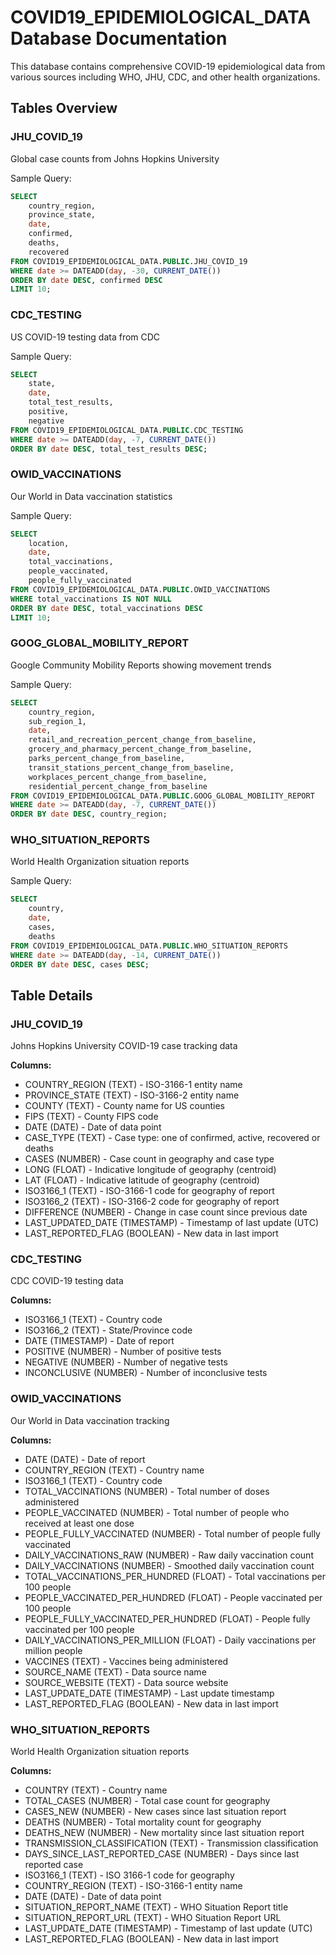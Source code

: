 # COVID19_EPIDEMIOLOGICAL_DATA Database Documentation

This database contains comprehensive COVID-19 epidemiological data from various sources including WHO, JHU, CDC, and other health organizations.

## Tables Overview

### JHU_COVID_19
Global case counts from Johns Hopkins University

Sample Query:
```sql
SELECT 
    country_region,
    province_state,
    date,
    confirmed,
    deaths,
    recovered
FROM COVID19_EPIDEMIOLOGICAL_DATA.PUBLIC.JHU_COVID_19
WHERE date >= DATEADD(day, -30, CURRENT_DATE())
ORDER BY date DESC, confirmed DESC
LIMIT 10;
```

### CDC_TESTING
US COVID-19 testing data from CDC

Sample Query:
```sql
SELECT 
    state,
    date,
    total_test_results,
    positive,
    negative
FROM COVID19_EPIDEMIOLOGICAL_DATA.PUBLIC.CDC_TESTING
WHERE date >= DATEADD(day, -7, CURRENT_DATE())
ORDER BY date DESC, total_test_results DESC;
```

### OWID_VACCINATIONS
Our World in Data vaccination statistics

Sample Query:
```sql
SELECT 
    location,
    date,
    total_vaccinations,
    people_vaccinated,
    people_fully_vaccinated
FROM COVID19_EPIDEMIOLOGICAL_DATA.PUBLIC.OWID_VACCINATIONS
WHERE total_vaccinations IS NOT NULL
ORDER BY date DESC, total_vaccinations DESC
LIMIT 10;
```

### GOOG_GLOBAL_MOBILITY_REPORT
Google Community Mobility Reports showing movement trends

Sample Query:
```sql
SELECT 
    country_region,
    sub_region_1,
    date,
    retail_and_recreation_percent_change_from_baseline,
    grocery_and_pharmacy_percent_change_from_baseline,
    parks_percent_change_from_baseline,
    transit_stations_percent_change_from_baseline,
    workplaces_percent_change_from_baseline,
    residential_percent_change_from_baseline
FROM COVID19_EPIDEMIOLOGICAL_DATA.PUBLIC.GOOG_GLOBAL_MOBILITY_REPORT
WHERE date >= DATEADD(day, -7, CURRENT_DATE())
ORDER BY date DESC, country_region;
```

### WHO_SITUATION_REPORTS
World Health Organization situation reports

Sample Query:
```sql
SELECT 
    country,
    date,
    cases,
    deaths
FROM COVID19_EPIDEMIOLOGICAL_DATA.PUBLIC.WHO_SITUATION_REPORTS
WHERE date >= DATEADD(day, -14, CURRENT_DATE())
ORDER BY date DESC, cases DESC;
```

## Table Details

### JHU_COVID_19
Johns Hopkins University COVID-19 case tracking data

**Columns:**
- COUNTRY_REGION (TEXT) - ISO-3166-1 entity name
- PROVINCE_STATE (TEXT) - ISO-3166-2 entity name
- COUNTY (TEXT) - County name for US counties
- FIPS (TEXT) - County FIPS code
- DATE (DATE) - Date of data point
- CASE_TYPE (TEXT) - Case type: one of confirmed, active, recovered or deaths
- CASES (NUMBER) - Case count in geography and case type
- LONG (FLOAT) - Indicative longitude of geography (centroid)
- LAT (FLOAT) - Indicative latitude of geography (centroid)
- ISO3166_1 (TEXT) - ISO-3166-1 code for geography of report
- ISO3166_2 (TEXT) - ISO-3166-2 code for geography of report
- DIFFERENCE (NUMBER) - Change in case count since previous date
- LAST_UPDATED_DATE (TIMESTAMP) - Timestamp of last update (UTC)
- LAST_REPORTED_FLAG (BOOLEAN) - New data in last import

### CDC_TESTING
CDC COVID-19 testing data

**Columns:**
- ISO3166_1 (TEXT) - Country code
- ISO3166_2 (TEXT) - State/Province code
- DATE (TIMESTAMP) - Date of report
- POSITIVE (NUMBER) - Number of positive tests
- NEGATIVE (NUMBER) - Number of negative tests
- INCONCLUSIVE (NUMBER) - Number of inconclusive tests

### OWID_VACCINATIONS
Our World in Data vaccination tracking

**Columns:**
- DATE (DATE) - Date of report
- COUNTRY_REGION (TEXT) - Country name
- ISO3166_1 (TEXT) - Country code
- TOTAL_VACCINATIONS (NUMBER) - Total number of doses administered
- PEOPLE_VACCINATED (NUMBER) - Total number of people who received at least one dose
- PEOPLE_FULLY_VACCINATED (NUMBER) - Total number of people fully vaccinated
- DAILY_VACCINATIONS_RAW (NUMBER) - Raw daily vaccination count
- DAILY_VACCINATIONS (NUMBER) - Smoothed daily vaccination count
- TOTAL_VACCINATIONS_PER_HUNDRED (FLOAT) - Total vaccinations per 100 people
- PEOPLE_VACCINATED_PER_HUNDRED (FLOAT) - People vaccinated per 100 people
- PEOPLE_FULLY_VACCINATED_PER_HUNDRED (FLOAT) - People fully vaccinated per 100 people
- DAILY_VACCINATIONS_PER_MILLION (FLOAT) - Daily vaccinations per million people
- VACCINES (TEXT) - Vaccines being administered
- SOURCE_NAME (TEXT) - Data source name
- SOURCE_WEBSITE (TEXT) - Data source website
- LAST_UPDATE_DATE (TIMESTAMP) - Last update timestamp
- LAST_REPORTED_FLAG (BOOLEAN) - New data in last import

### WHO_SITUATION_REPORTS
World Health Organization situation reports

**Columns:**
- COUNTRY (TEXT) - Country name
- TOTAL_CASES (NUMBER) - Total case count for geography
- CASES_NEW (NUMBER) - New cases since last situation report
- DEATHS (NUMBER) - Total mortality count for geography
- DEATHS_NEW (NUMBER) - New mortality since last situation report
- TRANSMISSION_CLASSIFICATION (TEXT) - Transmission classification
- DAYS_SINCE_LAST_REPORTED_CASE (NUMBER) - Days since last reported case
- ISO3166_1 (TEXT) - ISO 3166-1 code for geography
- COUNTRY_REGION (TEXT) - ISO-3166-1 entity name
- DATE (DATE) - Date of data point
- SITUATION_REPORT_NAME (TEXT) - WHO Situation Report title
- SITUATION_REPORT_URL (TEXT) - WHO Situation Report URL
- LAST_UPDATE_DATE (TIMESTAMP) - Timestamp of last update (UTC)
- LAST_REPORTED_FLAG (BOOLEAN) - New data in last import